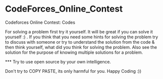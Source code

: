# CodeForces_Online_Contest
Codeforces Online Contest: Codes

 For solving a problem first try it yourself. It will be great if you can solve it yourself :) . 
 If you think that you need some hints for solving the problem try to discuss with someone or 
 try to understand the solution from the code & then think yourself, what did you think for 
 solving the problem. Also see the solution for the purpose of knowing multiple solutions
 for a problem.

*** Try to use open source by your own intelligence.

Don't try to COPY PASTE, its only harmful for you. Happy Coding :))

